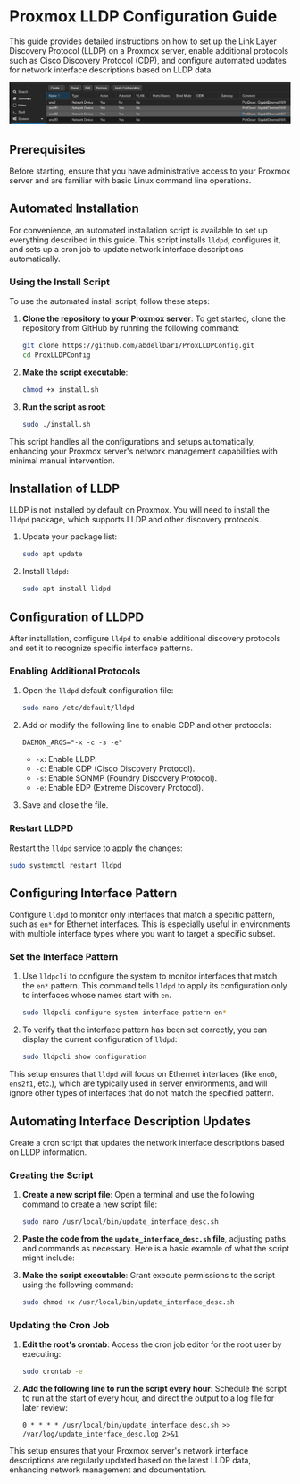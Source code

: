 # Proxmox LLDP Configuration Guide

This guide provides detailed instructions on how to set up the Link Layer Discovery Protocol (LLDP) on a Proxmox server, enable additional protocols such as Cisco Discovery Protocol (CDP), and configure automated updates for network interface descriptions based on LLDP data.

![screenshot](img1.png)

## Prerequisites

Before starting, ensure that you have administrative access to your Proxmox server and are familiar with basic Linux command line operations.

## Automated Installation

For convenience, an automated installation script is available to set up everything described in this guide. This script installs `lldpd`, configures it, and sets up a cron job to update network interface descriptions automatically.

### Using the Install Script

To use the automated install script, follow these steps:

1. **Clone the repository to your Proxmox server**:
   To get started, clone the repository from GitHub by running the following command:

   ```bash
   git clone https://github.com/abdellbar1/ProxLLDPConfig.git
   cd ProxLLDPConfig
   ```
2. **Make the script executable**:
   
   ```bash
   chmod +x install.sh
   ```
3. **Run the script as root**:

    ```bash
    sudo ./install.sh
    ```
This script handles all the configurations and setups automatically, enhancing your Proxmox server's network management capabilities with minimal manual intervention.

## Installation of LLDP

LLDP is not installed by default on Proxmox. You will need to install the `lldpd` package, which supports LLDP and other discovery protocols.

1. Update your package list:

    ```bash
    sudo apt update
    ```

2. Install `lldpd`:

    ```bash
    sudo apt install lldpd
    ```

## Configuration of LLDPD

After installation, configure `lldpd` to enable additional discovery protocols and set it to recognize specific interface patterns.

### Enabling Additional Protocols

1. Open the `lldpd` default configuration file:

    ```bash
    sudo nano /etc/default/lldpd
    ```

2. Add or modify the following line to enable CDP and other protocols:

    ```plaintext
    DAEMON_ARGS="-x -c -s -e"
    ```

    - `-x`: Enable LLDP.
    - `-c`: Enable CDP (Cisco Discovery Protocol).
    - `-s`: Enable SONMP (Foundry Discovery Protocol).
    - `-e`: Enable EDP (Extreme Discovery Protocol).

3. Save and close the file.

### Restart LLDPD

Restart the `lldpd` service to apply the changes:

```bash
sudo systemctl restart lldpd
```
## Configuring Interface Pattern

Configure `lldpd` to monitor only interfaces that match a specific pattern, such as `en*` for Ethernet interfaces. This is especially useful in environments with multiple interface types where you want to target a specific subset.

### Set the Interface Pattern

1. Use `lldpcli` to configure the system to monitor interfaces that match the `en*` pattern. This command tells `lldpd` to apply its configuration only to interfaces whose names start with `en`.

    ```bash
    sudo lldpcli configure system interface pattern en*
    ```

2. To verify that the interface pattern has been set correctly, you can display the current configuration of `lldpd`:

    ```bash
    sudo lldpcli show configuration
    ```

This setup ensures that `lldpd` will focus on Ethernet interfaces (like `eno0`, `ens2f1`, etc.), which are typically used in server environments, and will ignore other types of interfaces that do not match the specified pattern.

## Automating Interface Description Updates

Create a cron script that updates the network interface descriptions based on LLDP information.

### Creating the Script

1. **Create a new script file**:
   Open a terminal and use the following command to create a new script file:

    ```bash
    sudo nano /usr/local/bin/update_interface_desc.sh
    ```

2. **Paste the code from the `update_interface_desc.sh` file**, adjusting paths and commands as necessary. Here is a basic example of what the script might include:



3. **Make the script executable**:
   Grant execute permissions to the script using the following command:

    ```bash
    sudo chmod +x /usr/local/bin/update_interface_desc.sh
    ```

### Updating the Cron Job

1. **Edit the root's crontab**:
   Access the cron job editor for the root user by executing:

    ```bash
    sudo crontab -e
    ```

2. **Add the following line to run the script every hour**:
   Schedule the script to run at the start of every hour, and direct the output to a log file for later review:

    ```plaintext
    0 * * * * /usr/local/bin/update_interface_desc.sh >> /var/log/update_interface_desc.log 2>&1
    ```

This setup ensures that your Proxmox server's network interface descriptions are regularly updated based on the latest LLDP data, enhancing network management and documentation.
